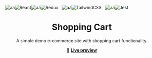 <div id="top"></div>

![aa](https://img.shields.io/badge/Built%20with-333?style=flat-square)![React](https://img.shields.io/badge/-333?style=flat-square&logo=react)![aa](https://img.shields.io/badge/and-333?style=flat-square)![Redux](https://img.shields.io/badge/-333?style=flat-square&logo=redux&logoColor=764abc)
&nbsp;
![aa](https://img.shields.io/badge/Styled%20with-333?style=flat-square)![TailwindCSS](https://img.shields.io/badge/-333?style=flat-square&logo=tailwindcss)
&nbsp;
![aa](https://img.shields.io/badge/Tested%20with-333?style=flat-square)![Jest](https://img.shields.io/badge/-333?style=flat-square&logo=jest&logoColor=c63d14)

<div align="center">

  <h1>
    Shopping Cart
  </h1>

  <p>A simple demo e-commerce site with shopping cart functionality.</p>

🔗 <b>[Live preview](https://mooniidev.github.io/shopping-cart/)</b>

</div>
